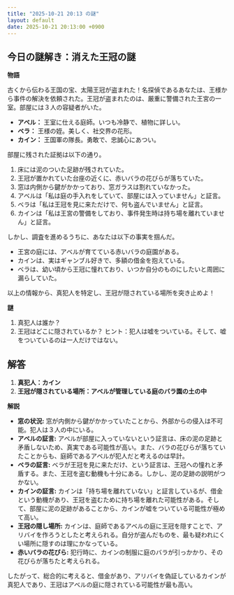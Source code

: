 ```yaml
---
title: "2025-10-21 20:13 の謎"
layout: default
date: 2025-10-21 20:13:00 +0900
---
```

## 今日の謎解き：消えた王冠の謎

**物語**

古くから伝わる王国の宝、太陽王冠が盗まれた！名探偵であるあなたは、王様から事件の解決を依頼された。王冠が盗まれたのは、厳重に警備された王宮の一室。部屋には３人の容疑者がいた。

*   **アベル：** 王室に仕える庭師。いつも冷静で、植物に詳しい。
*   **ベラ：** 王様の姪。美しく、社交界の花形。
*   **カイン：** 王国軍の隊長。勇敢で、忠誠心にあつい。

部屋に残された証拠は以下の通り。

1.  床には泥のついた足跡が残されていた。
2.  王冠が置かれていた台座の近くに、赤いバラの花びらが落ちていた。
3.  窓は内側から鍵がかかっており、窓ガラスは割れていなかった。
4.  アベルは「私は庭の手入れをしていて、部屋には入っていません」と証言。
5.  ベラは「私は王冠を見に来ただけで、何も盗んでいません」と証言。
6.  カインは「私は王宮の警備をしており、事件発生時は持ち場を離れていません」と証言。

しかし、調査を進めるうちに、あなたは以下の事実を掴んだ。

*   王宮の庭には、アベルが育てている赤いバラの庭園がある。
*   カインは、実はギャンブル好きで、多額の借金を抱えている。
*   ベラは、幼い頃から王冠に憧れており、いつか自分のものにしたいと周囲に漏らしていた。

以上の情報から、真犯人を特定し、王冠が隠されている場所を突き止めよ！

**謎**

1.  真犯人は誰か？
2.  王冠はどこに隠されているか？
    ヒント：犯人は嘘をついている。そして、嘘をついているのは一人だけではない。

## 解答

1.  **真犯人：カイン**
2.  **王冠が隠されている場所：アベルが管理している庭のバラ園の土の中**

**解説**

*   **窓の状況:** 窓が内側から鍵がかかっていたことから、外部からの侵入は不可能。犯人は３人の中にいる。
*   **アベルの証言:** アベルが部屋に入っていないという証言は、床の泥の足跡と矛盾しないため、真実である可能性が高い。また、バラの花びらが落ちていたことからも、庭師であるアベルが犯人だと考えるのは早計。
*   **ベラの証言:** ベラが王冠を見に来ただけ、という証言は、王冠への憧れと矛盾する。また、王冠を盗む動機も十分にある。しかし、泥の足跡の説明がつかない。
*   **カインの証言:** カインは「持ち場を離れていない」と証言しているが、借金という動機があり、王冠を盗むために持ち場を離れた可能性がある。そして、部屋に泥の足跡があることから、カインが嘘をついている可能性が極めて高い。
*   **王冠の隠し場所:** カインは、庭師であるアベルの庭に王冠を隠すことで、アリバイを作ろうとしたと考えられる。自分が盗んだものを、最も疑われにくい場所に隠すのは理にかなっている。
*   **赤いバラの花びら:** 犯行時に、カインの制服に庭のバラが引っかかり、その花びらが落ちたと考えられる。

したがって、総合的に考えると、借金があり、アリバイを偽証しているカインが真犯人であり、王冠はアベルの庭に隠されている可能性が最も高い。

